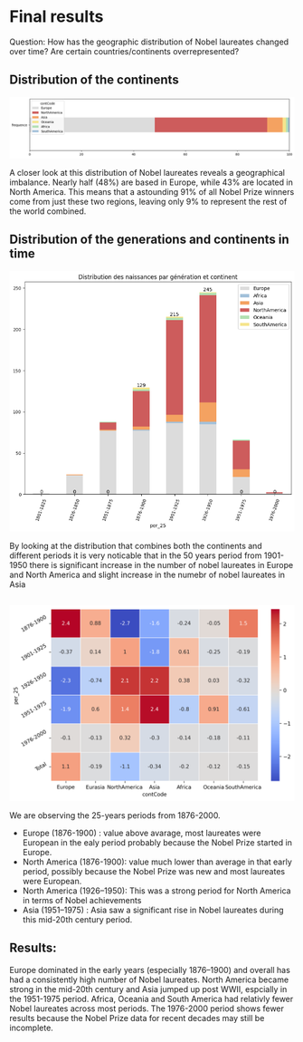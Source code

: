 # Final results

Question: How has the geographic distribution of Nobel laureates changed over time? Are certain countries/continents overrepresented?

## Distribution of the continents
![Distribution of continets](../../notebooks_jupyter/wikidata_exploration/images/images_continents/distribution_continets.png "Distribution of the continets")

A closer look at this distribution of Nobel laureates reveals a geographical imbalance. Nearly half (48%) are based in Europe, while 43% are located in North America. This means that a astounding 91% of all Nobel Prize winners come from just these two regions, leaving only 9% to represent the rest of the world combined.
 
## Distribution of the generations and continents in time

![Distribution of continets](../../notebooks_jupyter/wikidata_exploration/images/images_continents/distribution_par_generation_continent.png "Distribution of the continets")

By looking at the distribution that combines both the continents and different periods it is very noticable that in the 50 years period from 1901-1950 there is significant increase in the number of nobel laureates in Europe and North America and slight increase in the numebr of nobel laureates in Asia

## 
![Distribution of continets](../../notebooks_jupyter/wikidata_exploration/images/images_continents/bivariate_conties_plot.png "Distribution of the continets")

We are observing the 25-years periods from 1876-2000.
* Europe (1876-1900) :  value above avarage, most laureates were European in the ealy period probably because the Nobel Prize started in Europe.
* North America (1876-1900): value much lower than average in that early period, possibly because the Nobel Prize was new and most laureates were European.
* North America (1926–1950): This was a strong period for North America in terms of Nobel achievements
* Asia (1951–1975) : Asia saw a significant rise in Nobel laureates during this mid-20th century period.

## Results:
Europe dominated in the early years (especially 1876–1900) and overall has had a consistently high number of Nobel laureates. North America became strong in the mid-20th century and Asia jumped up post WWII, espcially in the 1951-1975 period. Africa, Oceania and South America had relativly fewer Nobel laureates across most periods. The 1976-2000 period shows fewer results because the Nobel Prize data for recent decades may still be incomplete.




